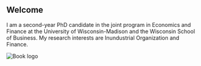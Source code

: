 ## Welcome

I am a second-year PhD candidate in the joint program in Economics and Finance at the University of Wisconsin-Madison and the Wisconsin School of Business. My research interests are Inundustrial Organization and Finance.

![Book logo](/CharlesRSmith44.github.io/IMG_9687.JPG)
